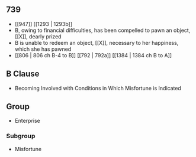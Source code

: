 ## 739
- [[947]] [[1293 | 1293b]] 
- B, owing to financial difficulties, has been compelled to pawn an object, [[X]], dearly prized
- B is unable to redeem an object, [[X]], necessary to her happiness, which she has pawned
- [[806 | 806 ch B-4 to B]] [[792 | 792a]] [[1384 | 1384 ch B to A]] 

## B Clause
- Becoming Involved with Conditions in Which Misfortune is Indicated

## Group
- Enterprise

### Subgroup
- Misfortune

